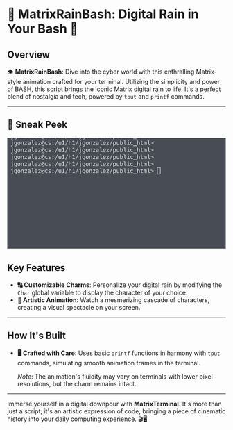 # 🌌 MatrixRainBash: Digital Rain in Your Bash 🌌

## Overview
👁️ **MatrixRainBash**: Dive into the cyber world with this enthralling Matrix-style animation crafted for your terminal. Utilizing the simplicity and power of BASH, this script brings the iconic Matrix digital rain to life. It's a perfect blend of nostalgia and tech, powered by `tput` and `printf` commands.

---

## 🚀 Sneak Peek
![Matrix Demonstration](matrix_demonstration.gif)

## Key Features
- **🔠 Customizable Charms**: Personalize your digital rain by modifying the `Char` global variable to display the character of your choice.
- **🎨 Artistic Animation**: Watch a mesmerizing cascade of characters, creating a visual spectacle on your screen.

---

## How It's Built
- **🖥️ Crafted with Care**: Uses basic `printf` functions in harmony with `tput` commands, simulating smooth animation frames in the terminal.

  _Note_: The animation's fluidity may vary on terminals with lower pixel resolutions, but the charm remains intact.

---

Immerse yourself in a digital downpour with **MatrixTerminal**. It's more than just a script; it's an artistic expression of code, bringing a piece of cinematic history into your daily computing experience. 🎬🖥️
